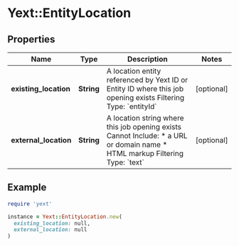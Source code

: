 # Yext::EntityLocation

## Properties

| Name | Type | Description | Notes |
| ---- | ---- | ----------- | ----- |
| **existing_location** | **String** | A location entity referenced by Yext ID or Entity ID where this job opening exists  Filtering Type: &#x60;entityId&#x60; | [optional] |
| **external_location** | **String** | A location string where this job opening exists   Cannot Include: * a URL or domain name * HTML markup  Filtering Type: &#x60;text&#x60; | [optional] |

## Example

```ruby
require 'yext'

instance = Yext::EntityLocation.new(
  existing_location: null,
  external_location: null
)
```

